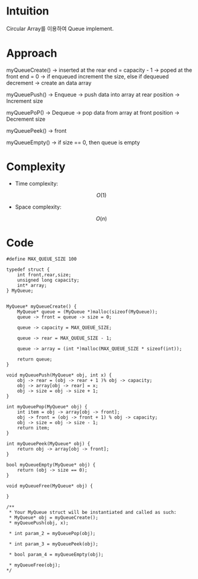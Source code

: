 # Intuition
<!-- Describe your first thoughts on how to solve this problem. -->
Circular Array를 이용하여 Queue implement.

# Approach
<!-- Describe your approach to solving the problem. -->
myQueueCreate() 
-> inserted at the rear end  = capacity - 1 
-> poped at the front end = 0 
-> if enqueued increment the size, else if dequeued decrement
-> create an data array

myQueuePush()
-> Enqueue
-> push data into array at rear position
-> Increment size 

myQueuePoP()
-> Dequeue
-> pop data from array at front position
-> Decrement size

myQueuePeek()
-> front

myQueueEmpty()
-> if size == 0, then queue is empty



# Complexity
- Time complexity:
<!-- Add your time complexity here, e.g. $$O(n)$$ -->
$$O(1)$$ 

- Space complexity:
<!-- Add your space complexity here, e.g. $$O(n)$$ -->
$$O(n)$$ 

# Code
```
#define MAX_QUEUE_SIZE 100

typedef struct {
    int front,rear,size;
    unsigned long capacity;
    int* array;
} MyQueue;


MyQueue* myQueueCreate() {
    MyQueue* queue = (MyQueue *)malloc(sizeof(MyQueue));
    queue -> front = queue -> size = 0;

    queue -> capacity = MAX_QUEUE_SIZE;
    
    queue -> rear = MAX_QUEUE_SIZE - 1;

    queue -> array = (int *)malloc(MAX_QUEUE_SIZE * sizeof(int));

    return queue;
}

void myQueuePush(MyQueue* obj, int x) {
    obj -> rear = (obj -> rear + 1 )% obj -> capacity;
    obj -> array[obj -> rear] = x;
    obj -> size = obj -> size + 1;  
}

int myQueuePop(MyQueue* obj) {
    int item = obj -> array[obj -> front];
    obj -> front = (obj -> front + 1) % obj -> capacity;
    obj -> size = obj -> size - 1;
    return item;
}

int myQueuePeek(MyQueue* obj) {
    return obj -> array[obj -> front];
}

bool myQueueEmpty(MyQueue* obj) {
    return (obj -> size == 0);
}

void myQueueFree(MyQueue* obj) {
    
}

/**
 * Your MyQueue struct will be instantiated and called as such:
 * MyQueue* obj = myQueueCreate();
 * myQueuePush(obj, x);
 
 * int param_2 = myQueuePop(obj);
 
 * int param_3 = myQueuePeek(obj);
 
 * bool param_4 = myQueueEmpty(obj);
 
 * myQueueFree(obj);
*/
```